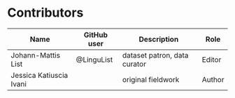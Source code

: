 # Contributors

Name | GitHub user | Description                  | Role
--- | --- |------------------------------| ---
Johann-Mattis List | @LinguList | dataset patron, data curator | Editor
Jessica Katiuscia Ivani | | original fieldwork           | Author
